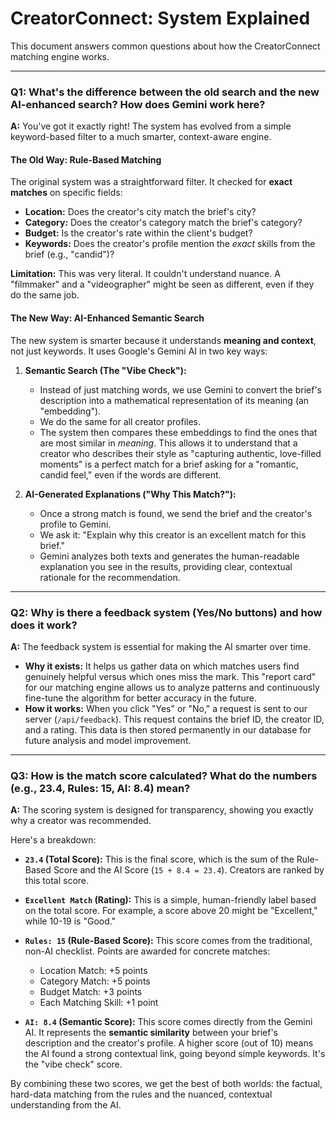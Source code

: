 # CreatorConnect: System Explained

This document answers common questions about how the CreatorConnect matching engine works.

---

### Q1: What's the difference between the old search and the new AI-enhanced search? How does Gemini work here?

**A:** You've got it exactly right! The system has evolved from a simple keyword-based filter to a much smarter, context-aware engine.

#### The Old Way: Rule-Based Matching

The original system was a straightforward filter. It checked for **exact matches** on specific fields:
- **Location:** Does the creator's city match the brief's city?
- **Category:** Does the creator's category match the brief's category?
- **Budget:** Is the creator's rate within the client's budget?
- **Keywords:** Does the creator's profile mention the *exact* skills from the brief (e.g., "candid")?

**Limitation:** This was very literal. It couldn't understand nuance. A "filmmaker" and a "videographer" might be seen as different, even if they do the same job.

#### The New Way: AI-Enhanced Semantic Search

The new system is smarter because it understands **meaning and context**, not just keywords. It uses Google's Gemini AI in two key ways:

1.  **Semantic Search (The "Vibe Check"):**
    *   Instead of just matching words, we use Gemini to convert the brief's description into a mathematical representation of its meaning (an "embedding").
    *   We do the same for all creator profiles.
    *   The system then compares these embeddings to find the ones that are most similar in *meaning*. This allows it to understand that a creator who describes their style as "capturing authentic, love-filled moments" is a perfect match for a brief asking for a "romantic, candid feel," even if the words are different.

2.  **AI-Generated Explanations ("Why This Match?"):**
    *   Once a strong match is found, we send the brief and the creator's profile to Gemini.
    *   We ask it: "Explain why this creator is an excellent match for this brief."
    *   Gemini analyzes both texts and generates the human-readable explanation you see in the results, providing clear, contextual rationale for the recommendation.

---

### Q2: Why is there a feedback system (Yes/No buttons) and how does it work?

**A:** The feedback system is essential for making the AI smarter over time.

*   **Why it exists:** It helps us gather data on which matches users find genuinely helpful versus which ones miss the mark. This "report card" for our matching engine allows us to analyze patterns and continuously fine-tune the algorithm for better accuracy in the future.
*   **How it works:** When you click "Yes" or "No," a request is sent to our server (`/api/feedback`). This request contains the brief ID, the creator ID, and a rating. This data is then stored permanently in our database for future analysis and model improvement.

---

### Q3: How is the match score calculated? What do the numbers (e.g., 23.4, Rules: 15, AI: 8.4) mean?

**A:** The scoring system is designed for transparency, showing you exactly why a creator was recommended.

Here's a breakdown:

*   **`23.4` (Total Score):** This is the final score, which is the sum of the Rule-Based Score and the AI Score (`15 + 8.4 = 23.4`). Creators are ranked by this total score.

*   **`Excellent Match` (Rating):** This is a simple, human-friendly label based on the total score. For example, a score above 20 might be "Excellent," while 10-19 is "Good."

*   **`Rules: 15` (Rule-Based Score):** This score comes from the traditional, non-AI checklist. Points are awarded for concrete matches:
    *   Location Match: +5 points
    *   Category Match: +5 points
    *   Budget Match: +3 points
    *   Each Matching Skill: +1 point

*   **`AI: 8.4` (Semantic Score):** This score comes directly from the Gemini AI. It represents the **semantic similarity** between your brief's description and the creator's profile. A higher score (out of 10) means the AI found a strong contextual link, going beyond simple keywords. It's the "vibe check" score.

By combining these two scores, we get the best of both worlds: the factual, hard-data matching from the rules and the nuanced, contextual understanding from the AI.
